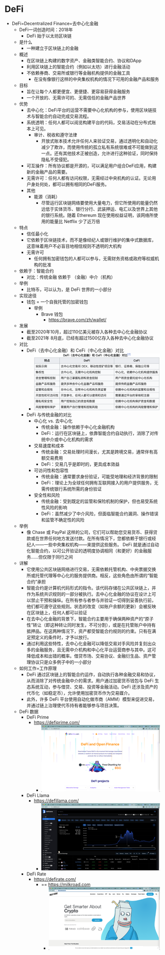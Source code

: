 # DeFi
* DeFi=Decentralized Finance=去中心化金融 
  * DeFi一词创造时间：2018年 
    * DeFi 始于以太坊区块链 
  * 是什么 
    * 一种建立于区块链上的金融 
  * 概述 
    * 在区块链上构建的数字资产、金融类智能合约、协议和DApp 
    * 利用区块链上的智能合约（例如以太坊）进行金融活动 
    * 不依赖券商、交易所或银行等金融机构提供的金融工具 
      * 在没有像银行这样的中央集权机构的情况下可用的金融产品和服务 
  * 目标 
    * 旨在让每个人都更便宜、更便捷、更容易获得金融服务 
    * 一个开放的、无需许可的、无需信任的金融产品世界 
  * 优势 
    * 去中心化：DeFi平台的运营不需要中心化机构的参与，使用区块链技术与智能合约自动完成交易流程。 
    * 系统透明：任何人都可以阅览构建平台的代码，交易活动在分布式账本上可见。 
      * 审计、税收和遵守法律 
        * 开放式账本技术允许任何人来验证交易，通过透明化和自动化减少了欺诈，而使用传统的孤立私有系统很难或不可能做到这一点。还有其他技术正被创造，允许进行这种验证，同时保持隐私不受侵犯。 
    * 可互操作：所有协议都是开源的，可以满足用户组合DeFi应用，构建新的金融产品的需要。 
    * 无需许可：任何人都有访问权限，无需经过中央机构的认证。无论用户身处何处，都可以拥有相同的DeFi服务。 
    * 其他 
      * 能源（消耗） 
        * 尽管运行区块链网络要使用大量电力，但它所使用的能量仍然远低于实体货币、银行分行、武装押运、电汇以及世界上其他的银行系统。随着 Ethereum 现在使用权益证明，该网络所使用的能量比 Netflix 少了近万倍 
  * 特点 
    *  信任最小化 
      * 它依赖于区块链技术，而不是像经纪人或银行维护的集中式数据库，这意味着用户不必盲目地相信规则不透明的大机构 
    * 无需许可 
      * 任何拥有加密钱包的人都可以参与，无需财务资格或政府等权威机构的批准 
  * 依赖于：智能合约 
    * 对比：传统金融 依赖于 （金融）中介（机构） 
  * 举例 
    * 比特币，可以认为，是 DeFi 世界的一小部分 
  * 实现途径 
    * 钱包 = 一个自我托管的加密钱包 
      * 举例 
        * Brave 钱包 
          * https://brave.com/zh/wallet/
  * 发展 
    * 截至2020年10月，超过110亿美元被存入各种去中心化金融协议 
    * 截至2021年 8月底，已经有超过1500亿存入各种去中心化金融协议 
  * 对比 
    * DeFi（去中心化金融）和 CeFi（中心化金融）对比 
      * ![defi_vs_cefi](../assets/img/defi_vs_cefi.png)
    * DeFi 与传统金融的对比 
      * 中心化 vs. 去中心化 
        * 传统金融：操作依赖于中心化金融机构 
        * DeFi：运行在区块链上，依靠智能合约自动执行，消除了对传统中介或中心化机构的需求 
      * 交易速度和成本 
        * 传统金融：交易处理时间漫长，尤其是跨境交易，通常伴有高额交易费用 
        * DeFi：交易几乎是即时的，更具成本效益 
      * 可访问性和包容性 
        * 传统金融：通常要求身份验证，可能受地理和经济背景的限制 
        * DeFi：理论上为全球任何拥有互联网接入的用户提供服务，无需传统银行系统所需的身份验证 
      * 安全性和风险 
        * 传统金融：受到既定的监管和保险机制的保护，但也易受系统性风险的影响 
        * DeFi：虽然减少了中介风险，但面临智能合约漏洞、操作错误和监管不确定性的风险 
  * 举例 
    * 像 Chase 或 PayPal 这样的公司，它们可以帮助您交易货币、获得贷款或在世界任何地方发送付款。在所有情况下，您都依赖于银行或经纪人——一些中央集权机构——来提供这些服务。 DeFi 就是通过自动化智能合约，以可公开验证的透明度协调相同（和更好）的金融服务……但仅限于同行之间 
  * 详解 
    * 它使用公共区块链网络进行交易，无需依赖托管机构、中央票据交换所或托管代理等中心化的服务提供商。相反，这些角色由所谓的“智能合约”承担 
    * 智能合约是计算机代码形式的指令。该代码存储在公共区块链上，并作为系统共识规则的一部分被执行。去中心化金融的协议在设计上可以禁止干预和操纵。在所有参与者参与并验证一切得到妥善执行前，他们都可遵守这些规则。状态的改变（如账户余额的更新）会被反映在区块链上，任何人都可以验证 
    * 在去中心化金融的背景下，智能合约主要用于确保两种资产的“原子性”转让（即这种转让同时发生，不可分割），或是在托管账户中持有抵押品。在这两种情况下，资产都受智能合约规则的约束。只有在满足预定义的条件时，才予以放行。 
    * 通过利用这些特性，去中心化金融可以降低交易对手风险并复刻出众多的金融服务，且无需中介机构和中心化平台运营商参与其中。这可降低成本和出错的概率。借贷市场、交易协议、金融衍生品、资产管理协议只是众多例子中的一小部分 
  * 如何工作=工作原理 
    * DeFi 通过区块链上的智能合约运作，自动执行各种金融交易和协议，从而消除了对传统金融中介的需求。用户通过加密货币钱包与 DeFi 生态系统互动，参与借贷、交易、投资等金融活动。DeFi 还涉及资产的代币化（如稳定币），允许使用加密货币作为交易媒介。 
    * 此外，许多 DeFi 平台使用自动化做市商（AMM）模型来促进交易，并通过链上治理使代币持有者能够参与项目决策。 
  * DeFi 数据 
    * DeFi Prime 
      * https://defiprime.com/
        * ![defi_prime](../assets/img/defi_prime.png)
    * DeFi Llama 
      * https://defillama.com/
        * ![defi_llama](../assets/img/defi_llama.png)
    * DeFi Rate 
      * https://defirate.com/
        * == https://milkroad.com
          * ![milkroad](../assets/img/milkroad.png)
